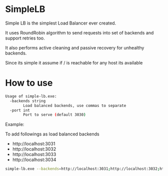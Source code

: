 # SimpleLB

Simple LB is the simplest Load Balancer ever created.

It uses RoundRobin algorithm to send requests into set of backends and support
retries too.

It also performs active cleaning and passive recovery for unhealthy backends.

Since its simple it assume if / is reachable for any host its available

# How to use
```bash
Usage of simple-lb.exe:
  -backends string
        Load balanced backends, use commas to separate
  -port int
        Port to serve (default 3030)
```

Example:

To add followings as load balanced backends
- http://localhost:3031
- http://localhost:3032
- http://localhost:3033
- http://localhost:3034
```bash
simple-lb.exe --backends=http://localhost:3031;http://localhost:3032;http://localhost:3033;http://localhost:3034
```
